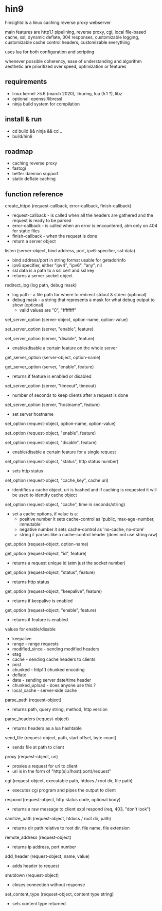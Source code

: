 hin9
====

hinsightd is a linux caching reverse proxy webserver

main features are http1.1 pipelining, reverse proxy, cgi, local file-based cache, ssl, dynamic deflate, 304 responses, customizable logging, customizable cache control headers, customizable everything

uses lua for both configuration and scripting

whenever possible coherency, ease of understanding and algorithm aesthetic are prioritized over speed, optimization or features


requirements
------------

* linux kernel >5.6 (march 2020), liburing, lua (5.1 ?), libz
* optional: openssl/libressl
* ninja build system for compilation


install & run
-------------

* cd build && ninja && cd ..
* build/hin9


roadmap
-------

* caching reverse proxy
* fastcgi
* better daemon support
* static deflate caching


function reference
------------------

create\_httpd (request-callback, error-callback, finish-callback)
  * request-callback - is called when all the headers are gathered and the request is ready to be parsed
  * error-callback - is called when an error is encountered, atm only on 404 for static files
  * finish-callback - when the request is done
  * return a server object

listen (server-object, bind address, port, ipv6-specifier, ssl-data)
  * bind address/port in string format usable for getaddrinfo
  * ipv6 specifier, either "ipv4", "ipv6", "any", nil
  * ssl data is a path to a ssl cert and ssl key
  * returns a server socket object

redirect\_log (log path, debug mask)
  * log path - a file path for where to redirect stdout & stderr (optional)
  * debug mask - a string that represents a mask for what debug output to show (optional)
    * valid values are "0", "ffffffff"

set\_server\_option (server-object, option-name, option-value)

set\_server\_option (server, "enable", feature)

set\_server\_option (server, "disable", feature)
  * enable/disable a certain feature on the whole server

get\_server\_option (server-object, option-name)

get\_server\_option (server, "enable", feature)
  * returns if feature is enabled or disabled

set\_server\_option (server, "timeout", timeout)
  * number of seconds to keep clients after a request is done

set\_server\_option (server, "hostname", feature)
  * set server hostname

set\_option (request-object, option-name, option-value)

set\_option (request-object, "enable", feature)

set\_option (request-object, "disable", feature)
  * enable/disable a certain feature for a single request

set\_option (request-object, "status", http status number)
  * sets http status

set\_option (request-object, "cache\_key", cache uri)
  * identifies a cache object, uri is hashed and if caching is requested it will be used to identify cache object

set\_option (request-object, "cache", time in seconds/string)
  * set a cache options, if value is a:
    * positive number it sets cache-control as 'public, max-age=number, immutable'
    * negative number it sets cache-control as 'no-cache, no-store'
    * string it parses like a cache-control header (does not use string raw)

get\_option (request-object, option-name)

get\_option (request-object, "id", feature)
  * returns a request unique id (atm just the socket number)

get\_option (request-object, "status", feature)
  * returns http status

get\_option (request-object, "keepalive", feature)
  * returns if keepalive is enabled

get\_option (request-object, "enable", feature)
  * returns if feature is enabled

values for enable/disable
  * keepalive
  * range - range requests
  * modified\_since - sending modified headers
  * etag
  * cache - sending cache headers to clients
  * post
  * chunked - http1.1 chunked encoding
  * deflate
  * date - sending server date/time header
  * chunked\_upload - does anyone use this ?
  * local\_cache - server-side cache

parse\_path (request-object)
  * returns path, query string, method, http version

parse\_headers (request-object)
  * returns headers as a lua hashtable

send\_file (request-object, path, start offset, byte count)
  * sends file at path to client

proxy (request-object, uri)
  * proxies a request for uri to client
  * uri is in the form of "http(s)://host(:port)/request"

cgi (request-object, executable path, htdocs / root dir, file path)
  * executes cgi program and pipes the output to client

respond (request-object, http status code, optional body)
  * returns a raw message to client expl respond (req, 403, "don't look")

sanitize\_path (request-object, htdocs / root dir, path)
  * returns dir path relative to root dir, file name, file extension

remote\_address (request-object)
  * returns ip address, port number

add\_header (request-object, name, value)
  * adds header to request

shutdown (request-object)
  * closes connection without response

set\_content\_type (request-object, content type string)
  * sets content type returned




